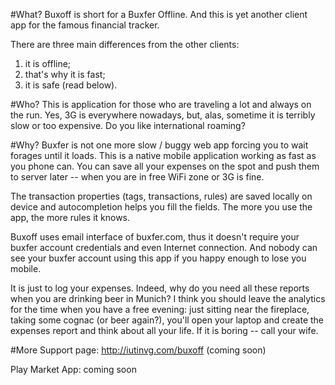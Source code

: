 #What?
Buxoff is short for a Buxfer Offline. And this is yet another client app for the famous 
financial tracker.

There are three main differences from the other clients:

1. it is offline;
2. that's why it is fast;
3. it is safe (read below).

#Who?
This is application for those who are traveling a lot and always on the run. Yes, 3G is everywhere nowadays,
but, alas, sometime it is terribly slow or too expensive. Do you like international roaming?

#Why?
Buxfer is not one more slow / buggy web app forcing you to wait forages until it loads.
This is a native mobile application working as fast as you phone can. You can save all your
expenses on the spot and push them to server later -- when you are in free WiFi zone or 3G is fine.

The transaction properties (tags, transactions, rules) are saved locally on device and autocompletion 
helps you fill the fields. The more you use the app, the more rules it knows.

Buxoff uses email interface of buxfer.com, thus it doesn't require your buxfer account credentials 
and even Internet connection. And nobody can see your buxfer account using this app if you happy enough
to lose you mobile. 

It is just to log your expenses. Indeed, why do you need all these
reports when you are drinking beer in Munich? I think you should leave the analytics for the time when you
have a free evening: just sitting near the fireplace, taking some cognac (or beer again?), you'll open your
laptop and create the expenses report and think about all your life. If it is boring -- call your wife.

#More
Support page: http://iutinvg.com/buxoff (coming soon)

Play Market App: coming soon 
